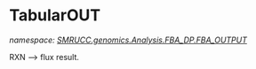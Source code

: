 ﻿# TabularOUT
_namespace: [SMRUCC.genomics.Analysis.FBA_DP.FBA_OUTPUT](./index.md)_

RXN --> flux result.




